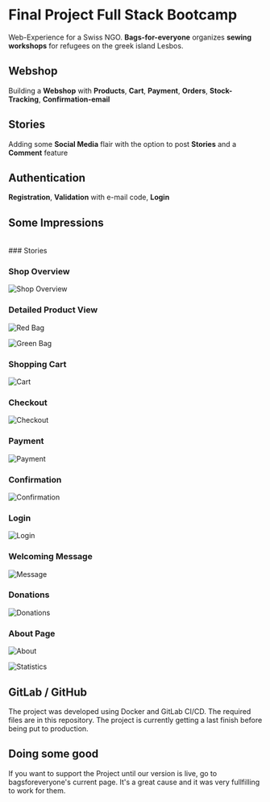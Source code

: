 # Final Project Full Stack Bootcamp


Web-Experience for a Swiss NGO. **Bags-for-everyone** organizes **sewing workshops** for refugees on the greek island Lesbos.

## Webshop

Building a **Webshop** with **Products**, **Cart**, **Payment**, **Orders**, **Stock-Tracking**, **Confirmation-email**

## Stories

Adding some **Social Media** flair with the option to post **Stories** and a **Comment** feature

## Authentication

**Registration**, **Validation** with e-mail code, **Login**
<br>

## Some Impressions
<br>
### Stories



### Shop Overview
![Shop Overview](https://user-images.githubusercontent.com/110164826/202509414-d1712c02-202f-4bcb-928d-9440e5a99ad9.png)



### Detailed Product View
![Red Bag](https://user-images.githubusercontent.com/110164826/202509988-c675794e-f1f2-4645-97de-8feaf010d592.png)

![Green Bag](https://user-images.githubusercontent.com/110164826/202510013-86dd590b-957b-42c8-b647-55c277654163.png)



### Shopping Cart
![Cart](https://user-images.githubusercontent.com/110164826/202510134-32a98fe3-fc58-483f-9e9e-5098e4331807.png)



### Checkout
![Checkout](https://user-images.githubusercontent.com/110164826/202510201-86c20db8-def5-4e5b-a083-2e1f25189eab.png)



### Payment
![Payment](https://user-images.githubusercontent.com/110164826/202510338-0ee61368-196f-48d6-b786-2914c36fd2c2.png)



### Confirmation
![Confirmation](https://user-images.githubusercontent.com/110164826/202510515-f7c26231-066f-4006-9823-13bd3b0ac758.png)



### Login
![Login](https://user-images.githubusercontent.com/110164826/202511097-a87a33f3-b165-4403-9c98-108b0d51d15b.png)



### Welcoming Message
![Message](https://user-images.githubusercontent.com/110164826/202511225-8348b24b-2007-4deb-a8c7-8ccf9b32d2cc.png)



### Donations
![Donations](https://user-images.githubusercontent.com/110164826/202512040-42087faf-693f-4b3d-a5b8-740e6679368f.png)



### About Page
![About](https://user-images.githubusercontent.com/110164826/202512129-18f7b206-d489-4bd0-bb29-92a4fa3a117e.png)


![Statistics](https://user-images.githubusercontent.com/110164826/202512193-3667ac96-db0c-403e-93b6-fae6c04cfca7.png)



## GitLab / GitHub

The project was developed using Docker and GitLab CI/CD. The required files are in this repository. The project is currently getting a last finish before being put to production.

## Doing some good
If you want to support the Project until our version is live, go to bagsforeveryone's current page.
It's a great cause and it was very fullfilling to work for them.

